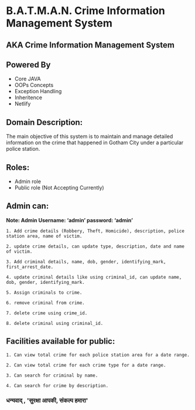 # B.A.T.M.A.N. Crime Information Management System
## AKA Crime Information Management System

## Powered By
<ul>
<li>Core JAVA</li>
<li>OOPs Concepts</li>
<li>Exception Handling</li>
<li>Inheritence</li>
<li>Netlify</li>
</ul>


## Domain Description:

The main objective of this system is to maintain and manage detailed information on the
crime that happened in Gotham City under a particular police station.

## Roles:

- Admin role
- Public role (Not Accepting Currently)

## Admin can:

**Note: Admin Username: ‘admin’ password: ‘admin’**

```
1. Add crime details (Robbery, Theft, Homicide), description, police station area, name of victim.

2. update crime details, can update type, description, date and name of victim.

3. Add criminal details, name, dob, gender, identifying_mark, first_arrest_date.

4. update criminal details like using criminal_id, can update name, dob, gender, identifying_mark.

5. Assign criminals to crime.

6. remove criminal from crime.

7. delete crime using crime_id.

8. delete criminal using criminal_id.
```

## Facilities available for public:

```
1. Can view total crime for each police station area for a date range.

2. Can view total crime for each crime type for a date range.

3. Can search for criminal by name.

4. Can search for crime by description.
```

### धन्यवाद् , 'सुरक्षा आपकी, संकल्प हमारा'

